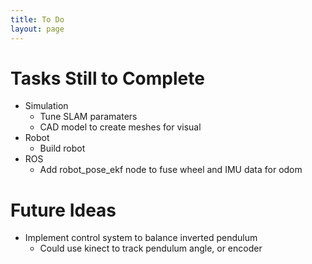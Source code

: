 ```yaml
---
title: To Do
layout: page
---
```


# Tasks Still to Complete
* Simulation
    * Tune SLAM paramaters
    * CAD model to create meshes for visual
* Robot
    * Build robot
* ROS
    * Add robot_pose_ekf node to fuse wheel and IMU data for odom

# Future Ideas
* Implement control system to balance inverted pendulum
    * Could use kinect to track pendulum angle, or encoder



